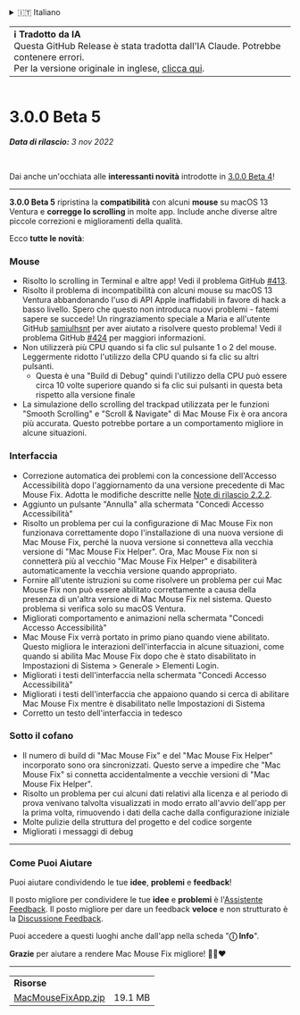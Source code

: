 <details>
<summary>🇮🇹 Italiano</summary>

[🇬🇧 English (GitHub Release)](https://github.com/noah-nuebling/mac-mouse-fix/releases/tag/3.0.0-Beta-5)\
[🇦🇩 Català](https://redirect.macmousefix.com/?target=mmf-release&tag=3.0.0-Beta-5&locale=ca)\
[🇩🇪 Deutsch](https://redirect.macmousefix.com/?target=mmf-release&tag=3.0.0-Beta-5&locale=de)\
[🇪🇸 Español](https://redirect.macmousefix.com/?target=mmf-release&tag=3.0.0-Beta-5&locale=es)\
[🇫🇷 Français](https://redirect.macmousefix.com/?target=mmf-release&tag=3.0.0-Beta-5&locale=fr)\
[🇮🇩 Indonesia](https://redirect.macmousefix.com/?target=mmf-release&tag=3.0.0-Beta-5&locale=id)\
**🇮🇹 Italiano**\
[🇭🇺 Magyar](https://redirect.macmousefix.com/?target=mmf-release&tag=3.0.0-Beta-5&locale=hu)\
[🇳🇱 Nederlands](https://redirect.macmousefix.com/?target=mmf-release&tag=3.0.0-Beta-5&locale=nl)\
[🇵🇱 Polski](https://redirect.macmousefix.com/?target=mmf-release&tag=3.0.0-Beta-5&locale=pl)\
[🇧🇷 Português (Brasil)](https://redirect.macmousefix.com/?target=mmf-release&tag=3.0.0-Beta-5&locale=pt-BR)\
[🇵🇹 Português (Portugal)](https://redirect.macmousefix.com/?target=mmf-release&tag=3.0.0-Beta-5&locale=pt-PT)\
[🇷🇴 Română](https://redirect.macmousefix.com/?target=mmf-release&tag=3.0.0-Beta-5&locale=ro)\
[🇸🇪 Svenska](https://redirect.macmousefix.com/?target=mmf-release&tag=3.0.0-Beta-5&locale=sv)\
[🇻🇳 Tiếng Việt](https://redirect.macmousefix.com/?target=mmf-release&tag=3.0.0-Beta-5&locale=vi)\
[🇹🇷 Türkçe](https://redirect.macmousefix.com/?target=mmf-release&tag=3.0.0-Beta-5&locale=tr)\
[🇨🇿 Čeština](https://redirect.macmousefix.com/?target=mmf-release&tag=3.0.0-Beta-5&locale=cs)\
[🇬🇷 Ελληνικά](https://redirect.macmousefix.com/?target=mmf-release&tag=3.0.0-Beta-5&locale=el)\
[🇷🇺 Русский](https://redirect.macmousefix.com/?target=mmf-release&tag=3.0.0-Beta-5&locale=ru)\
[🇺🇦 Українська](https://redirect.macmousefix.com/?target=mmf-release&tag=3.0.0-Beta-5&locale=uk)\
[🇮🇱 עברית](https://redirect.macmousefix.com/?target=mmf-release&tag=3.0.0-Beta-5&locale=he)\
[🇸🇦 العربية](https://redirect.macmousefix.com/?target=mmf-release&tag=3.0.0-Beta-5&locale=ar)\
[🇮🇳 हिन्दी](https://redirect.macmousefix.com/?target=mmf-release&tag=3.0.0-Beta-5&locale=hi)\
[🇹🇭 ไทย](https://redirect.macmousefix.com/?target=mmf-release&tag=3.0.0-Beta-5&locale=th)\
[🇨🇳 中文 (简体)](https://redirect.macmousefix.com/?target=mmf-release&tag=3.0.0-Beta-5&locale=zh-Hans)\
[🇨🇳 中文 (繁體)](https://redirect.macmousefix.com/?target=mmf-release&tag=3.0.0-Beta-5&locale=zh-Hant)\
[🇭🇰 中文（香港)](https://redirect.macmousefix.com/?target=mmf-release&tag=3.0.0-Beta-5&locale=zh-HK)\
[🇯🇵 日本語](https://redirect.macmousefix.com/?target=mmf-release&tag=3.0.0-Beta-5&locale=ja)\
[🇰🇷 한국어](https://redirect.macmousefix.com/?target=mmf-release&tag=3.0.0-Beta-5&locale=ko)\
[Help translate Mac Mouse Fix to different languages!](https://github.com/noah-nuebling/mac-mouse-fix/discussions/731)
</details>
<table align=><td>
<b>ℹ️ Tradotto da IA</b><br>
Questa GitHub Release è stata tradotta dall'IA Claude. Potrebbe contenere errori.<br>
Per la versione originale in inglese, <a href="https://github.com/noah-nuebling/mac-mouse-fix/releases/tag/3.0.0-Beta-5">clicca qui</a>.
</td></table>

<table></table>

# 3.0.0 Beta 5
***Data di rilascio:** 3 nov 2022*

<br>

Dai anche un'occhiata alle **interessanti novità** introdotte in [3.0.0 Beta 4](https://redirect.macmousefix.com/?target=mmf-release&tag=3.0.0-Beta-4&locale=it)!

---

**3.0.0 Beta 5** ripristina la **compatibilità** con alcuni **mouse** su macOS 13 Ventura e **corregge lo scrolling** in molte app.
Include anche diverse altre piccole correzioni e miglioramenti della qualità.

Ecco **tutte le novità**:

### Mouse

- Risolto lo scrolling in Terminal e altre app! Vedi il problema GitHub [#413](https://github.com/noah-nuebling/mac-mouse-fix/issues/413).
- Risolto il problema di incompatibilità con alcuni mouse su macOS 13 Ventura abbandonando l'uso di API Apple inaffidabili in favore di hack a basso livello. Spero che questo non introduca nuovi problemi - fatemi sapere se succede! Un ringraziamento speciale a Maria e all'utente GitHub [samiulhsnt](https://github.com/samiulhsnt) per aver aiutato a risolvere questo problema! Vedi il problema GitHub [#424](https://github.com/noah-nuebling/mac-mouse-fix/issues/424) per maggiori informazioni.
- Non utilizzerà più CPU quando si fa clic sul pulsante 1 o 2 del mouse. Leggermente ridotto l'utilizzo della CPU quando si fa clic su altri pulsanti.
    - Questa è una "Build di Debug" quindi l'utilizzo della CPU può essere circa 10 volte superiore quando si fa clic sui pulsanti in questa beta rispetto alla versione finale
- La simulazione dello scrolling del trackpad utilizzata per le funzioni "Smooth Scrolling" e "Scroll & Navigate" di Mac Mouse Fix è ora ancora più accurata. Questo potrebbe portare a un comportamento migliore in alcune situazioni.

### Interfaccia

- Correzione automatica dei problemi con la concessione dell'Accesso Accessibilità dopo l'aggiornamento da una versione precedente di Mac Mouse Fix. Adotta le modifiche descritte nelle [Note di rilascio 2.2.2](https://redirect.macmousefix.com/?target=mmf-release&tag=2.2.2&locale=it).
- Aggiunto un pulsante "Annulla" alla schermata "Concedi Accesso Accessibilità"
- Risolto un problema per cui la configurazione di Mac Mouse Fix non funzionava correttamente dopo l'installazione di una nuova versione di Mac Mouse Fix, perché la nuova versione si connetteva alla vecchia versione di "Mac Mouse Fix Helper". Ora, Mac Mouse Fix non si connetterà più al vecchio "Mac Mouse Fix Helper" e disabiliterà automaticamente la vecchia versione quando appropriato.
- Fornire all'utente istruzioni su come risolvere un problema per cui Mac Mouse Fix non può essere abilitato correttamente a causa della presenza di un'altra versione di Mac Mouse Fix nel sistema. Questo problema si verifica solo su macOS Ventura.
- Migliorati comportamento e animazioni nella schermata "Concedi Accesso Accessibilità"
- Mac Mouse Fix verrà portato in primo piano quando viene abilitato. Questo migliora le interazioni dell'interfaccia in alcune situazioni, come quando si abilita Mac Mouse Fix dopo che è stato disabilitato in Impostazioni di Sistema > Generale > Elementi Login.
- Migliorati i testi dell'interfaccia nella schermata "Concedi Accesso Accessibilità"
- Migliorati i testi dell'interfaccia che appaiono quando si cerca di abilitare Mac Mouse Fix mentre è disabilitato nelle Impostazioni di Sistema
- Corretto un testo dell'interfaccia in tedesco

### Sotto il cofano

- Il numero di build di "Mac Mouse Fix" e del "Mac Mouse Fix Helper" incorporato sono ora sincronizzati. Questo serve a impedire che "Mac Mouse Fix" si connetta accidentalmente a vecchie versioni di "Mac Mouse Fix Helper".
- Risolto un problema per cui alcuni dati relativi alla licenza e al periodo di prova venivano talvolta visualizzati in modo errato all'avvio dell'app per la prima volta, rimuovendo i dati della cache dalla configurazione iniziale
- Molte pulizie della struttura del progetto e del codice sorgente
- Migliorati i messaggi di debug

---

### Come Puoi Aiutare

Puoi aiutare condividendo le tue **idee**, **problemi** e **feedback**!

Il posto migliore per condividere le tue **idee** e **problemi** è l'[Assistente Feedback](https://noah-nuebling.github.io/mac-mouse-fix-feedback-assistant/?type=bug-report).
Il posto migliore per dare un feedback **veloce** e non strutturato è la [Discussione Feedback](https://github.com/noah-nuebling/mac-mouse-fix/discussions/366).

Puoi accedere a questi luoghi anche dall'app nella scheda "**ⓘ Info**".

**Grazie** per aiutare a rendere Mac Mouse Fix migliore! 💙💛❤️

---

<table align="start">
<tr>
    <td colspan=2>
        <b>Risorse</b>
    </td>
</tr>
<tr>
    <td><a href="https://github.com/noah-nuebling/mac-mouse-fix/releases/download/3.0.0-Beta-5/MacMouseFixApp.zip">MacMouseFixApp.zip</a></td>
    <td>19.1 MB</td>
</tr>
</table>